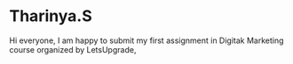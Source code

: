 # Tharinya.S
Hi everyone,  I am happy to submit my first assignment in Digitak Marketing course organized by LetsUpgrade,
